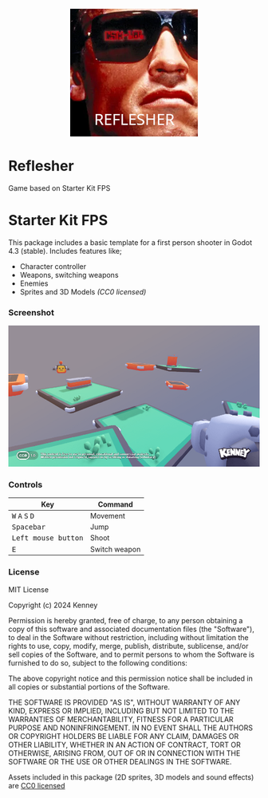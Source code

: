<p align="center"><img src="icon.png"/></p>

# Reflesher

Game based on Starter Kit FPS

# Starter Kit FPS

This package includes a basic template for a first person shooter in Godot 4.3 (stable). Includes features like;

- Character controller
- Weapons, switching weapons
- Enemies
- Sprites and 3D Models _(CC0 licensed)_

### Screenshot

<p align="center"><img src="screenshots/screenshot.png"/></p>

### Controls

| Key | Command |
| --- | --- |
| <kbd>W</kbd> <kbd>A</kbd> <kbd>S</kbd> <kbd>D</kbd> | Movement |
| <kbd>Spacebar</kbd> | Jump |
| <kbd>Left mouse button</kbd> | Shoot |
| <kbd>E</kbd> | Switch weapon |

### License

MIT License

Copyright (c) 2024 Kenney

Permission is hereby granted, free of charge, to any person obtaining a copy of this software and associated documentation files (the "Software"), to deal in the Software without restriction, including without limitation the rights to use, copy, modify, merge, publish, distribute, sublicense, and/or sell copies of the Software, and to permit persons to whom the Software is furnished to do so, subject to the following conditions:

The above copyright notice and this permission notice shall be included in all copies or substantial portions of the Software.

THE SOFTWARE IS PROVIDED "AS IS", WITHOUT WARRANTY OF ANY KIND, EXPRESS OR IMPLIED, INCLUDING BUT NOT LIMITED TO THE WARRANTIES OF MERCHANTABILITY, FITNESS FOR A PARTICULAR PURPOSE AND NONINFRINGEMENT. IN NO EVENT SHALL THE AUTHORS OR COPYRIGHT HOLDERS BE LIABLE FOR ANY CLAIM, DAMAGES OR OTHER LIABILITY, WHETHER IN AN ACTION OF CONTRACT, TORT OR OTHERWISE, ARISING FROM, OUT OF OR IN CONNECTION WITH THE SOFTWARE OR THE USE OR OTHER DEALINGS IN THE SOFTWARE.

Assets included in this package (2D sprites, 3D models and sound effects) are [CC0 licensed](https://creativecommons.org/publicdomain/zero/1.0/)
